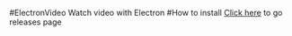 #ElectronVideo
Watch video with Electron
#How to install
[Click here](https://github.com/GreXLin85/ElectronVideo/releases "Click here") to go releases page
